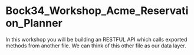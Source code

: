 # Bock34_Workshop_Acme_Reservation_Planner
In this workshop you will be building an RESTFUL API which calls exported methods from another file. We can think of this other file as our data layer.
